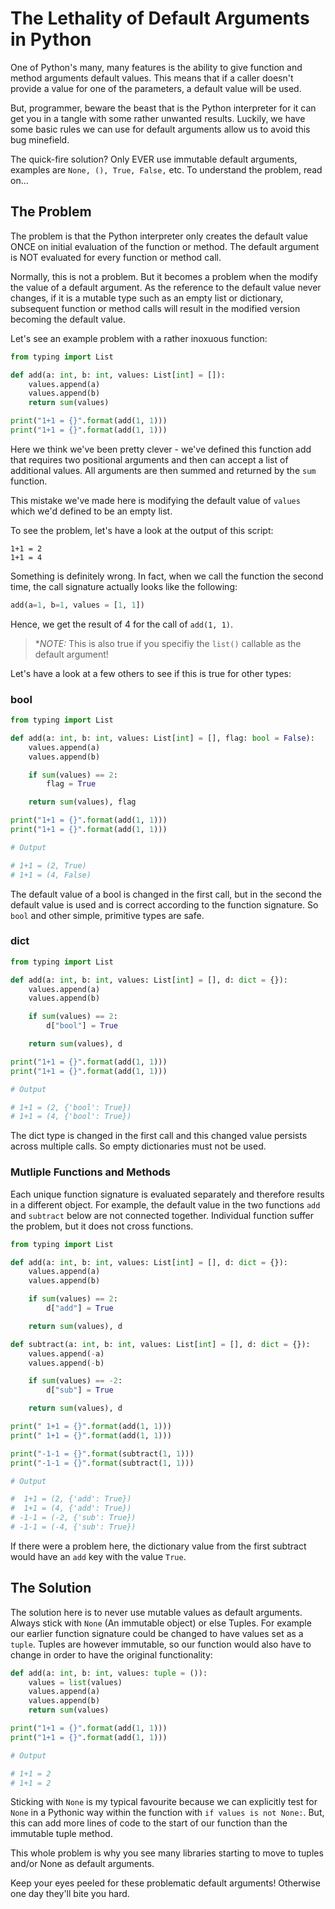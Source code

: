 # The Lethality of Default Arguments in Python

One of Python's many, many features is the ability to give function and method arguments default values. This means that if a caller doesn't provide a value for one of the parameters, a default value will be used.

But, programmer, beware the beast that is the Python interpreter for it can get you in a tangle with some rather unwanted results. Luckily, we have some basic rules we can use for default arguments allow us to avoid this bug minefield.

The quick-fire solution? Only EVER use immutable default arguments, examples are `None, (), True, False,` etc. To understand the problem, read on...

## The Problem

The problem is that the Python interpreter only creates the default value ONCE on initial evaluation of the function or method. The default argument is NOT evaluated for every function or method call.

Normally, this is not a problem. But it becomes a problem when the modify the value of a default argument. As the reference to the default value never changes, if it is a mutable type such as an empty list or dictionary, subsequent function or method calls will result in the modified version becoming the default value.

Let's see an example problem with a rather inoxuous function:

```python
from typing import List

def add(a: int, b: int, values: List[int] = []):
    values.append(a)
    values.append(b)
    return sum(values)

print("1+1 = {}".format(add(1, 1)))
print("1+1 = {}".format(add(1, 1)))
```

Here we think we've been pretty clever - we've defined this function add that requires two positional arguments and then can accept a list of additional values. All arguments are then summed and returned by the `sum` function.

This mistake we've made here is modifying the default value of `values` which we'd defined to be an empty list.

To see the problem, let's have a look at the output of this script:

```
1+1 = 2
1+1 = 4
```

Something is definitely wrong. In fact, when we call the function the second time, the call signature actually looks like the following:

```python
add(a=1, b=1, values = [1, 1])
```

Hence, we get the result of 4 for the call of `add(1, 1)`.

> **NOTE:* This is also true if you specifiy the `list()` callable as the default argument!

Let's have a look at a few others to see if this is true for other types:

### bool

```python
from typing import List

def add(a: int, b: int, values: List[int] = [], flag: bool = False):
    values.append(a)
    values.append(b)

    if sum(values) == 2:
        flag = True

    return sum(values), flag

print("1+1 = {}".format(add(1, 1)))
print("1+1 = {}".format(add(1, 1)))

# Output

# 1+1 = (2, True)
# 1+1 = (4, False)
```

The default value of a bool is changed in the first call, but in the second the default value is used and is correct according to the function signature. So `bool` and other simple, primitive types are safe.

### dict

```python
from typing import List

def add(a: int, b: int, values: List[int] = [], d: dict = {}):
    values.append(a)
    values.append(b)

    if sum(values) == 2:
        d["bool"] = True

    return sum(values), d

print("1+1 = {}".format(add(1, 1)))
print("1+1 = {}".format(add(1, 1)))

# Output

# 1+1 = (2, {'bool': True})
# 1+1 = (4, {'bool': True})
```

The dict type is changed in the first call and this changed value persists across multiple calls. So empty dictionaries must not be used.

### Mutliple Functions and Methods

Each unique function signature is evaluated separately and therefore results in a different object. For example, the default value in the two functions `add` and `subtract` below are not connected together. Individual function suffer the problem, but it does not cross functions.

```python
from typing import List

def add(a: int, b: int, values: List[int] = [], d: dict = {}):
    values.append(a)
    values.append(b)

    if sum(values) == 2:
        d["add"] = True

    return sum(values), d

def subtract(a: int, b: int, values: List[int] = [], d: dict = {}):
    values.append(-a)
    values.append(-b)

    if sum(values) == -2:
        d["sub"] = True

    return sum(values), d

print(" 1+1 = {}".format(add(1, 1)))
print(" 1+1 = {}".format(add(1, 1)))

print("-1-1 = {}".format(subtract(1, 1)))
print("-1-1 = {}".format(subtract(1, 1)))

# Output

#  1+1 = (2, {'add': True})
#  1+1 = (4, {'add': True})
# -1-1 = (-2, {'sub': True})
# -1-1 = (-4, {'sub': True})
```

If there were a problem here, the dictionary value from the first subtract would have an `add` key with the value `True`.


## The Solution

The solution here is to never use mutable values as default arguments. Always stick with `None` (An immutable object) or else Tuples. For example our earlier function signature could be changed to have values set as a `tuple`. Tuples are however immutable, so our function would also have to change in order to have the original functionality:

```python
def add(a: int, b: int, values: tuple = ()):
    values = list(values)
    values.append(a)
    values.append(b)
    return sum(values)

print("1+1 = {}".format(add(1, 1)))
print("1+1 = {}".format(add(1, 1)))

# Output

# 1+1 = 2
# 1+1 = 2
```

Sticking with `None` is my typical favourite because we can explicitly test for `None` in a Pythonic way within the function with `if values is not None:`. But, this can add more lines of code to the start of our function than the immutable tuple method.

This whole problem is why you see many libraries starting to move to tuples and/or None as default arguments.

Keep your eyes peeled for these problematic default arguments! Otherwise one day they'll bite you hard.
